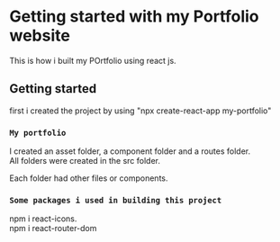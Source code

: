 # Getting started with my Portfolio website

This is how i built my POrtfolio using react js.

## Getting started

first i created the project by using "npx create-react-app my-portfolio"

### `My portfolio`

I created an asset folder, a component folder and a routes folder.\
All folders were created in the src folder.

Each folder had other files or components.

### `Some packages i used in building this project`

npm i react-icons.\
npm i react-router-dom

